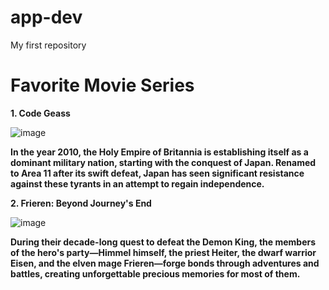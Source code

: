 # app-dev
My first repository

# Favorite Movie Series


**1. Code Geass**

![image](https://images.hdqwalls.com/download/code-geass-lelouch-of-the-rebellion-2g-1920x1080.jpg)

**In the year 2010, the Holy Empire of Britannia is establishing itself as a dominant military nation, starting with the conquest of Japan. Renamed to Area 11 after its swift defeat, Japan has seen significant resistance against these tyrants in an attempt to regain independence.**



**2. Frieren: Beyond Journey's End**

![image](https://www.animenewsnetwork.com/hotlink/images/encyc/A26334-2594942481.1698280206.jpg)


   **During their decade-long quest to defeat the Demon King, the members of the hero's party—Himmel himself, the priest Heiter, the dwarf warrior Eisen, and the elven mage Frieren—forge bonds through adventures and battles, creating unforgettable precious memories for most of them.**
